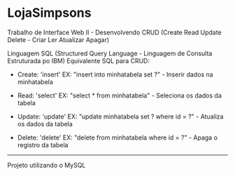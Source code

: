 # LojaSimpsons
Trabalho de Interface Web II - Desenvolvendo CRUD (Create Read Update Delete - Criar Ler Atualizar Apagar)

Linguagem SQL (Structured Query Language - Linguagem de Consulta Estruturada po IBM)
Equivalente SQL para CRUD:

- Create: 'insert'
      EX: "insert into minhatabela set ?" - Inserir dados na minhatabela

- Read: 'select'
      EX: "select * from minhatabela" - Seleciona os dados da tabela 

- Update: 'update'
      EX: "update minhatabela set ? where id = ?" - Atualiza os dados da tabela

- Delete: 'delete'
      EX: "delete from minhatabela where id = ?" - Apaga o registro da tabela
_____________________________________________________________________________________________________
Projeto utilizando o MySQL
